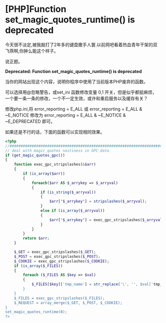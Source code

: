 # [PHP]Function set_magic_quotes_runtime() is deprecated

今天很不淡定,被我敲打了2年多的键盘撒手人寰.以前网吧看着热血青年干架的双飞燕啊,你肿么能这个样子。

说正题。

**Deprecated: Function set_magic_quotes_runtime() is deprecated** 

当你的网站出现这个内容，说明你程序中使用了当前版本PHP废弃的函数。

<!-- more -->

可以选择用@忽略警告，或set_ini 函数修改变量 0,1 开关，但是似乎都挺麻烦，一个要一条一条的修改，一个不一定生效，或许和重启服务以及缓存有关？

修改php.ini,将 error_reporting = E_ALL 或 error_reporting = E_ALL & ~E_NOTICE 修改为 error_reporting = E_ALL & ~E_NOTICE & ~E_DEPRECATED 即可。

如果还是不行的话，下面的函数可以实现相同效果。


```php
<?php
//######################################################################################
// deal with magic_quotes nastiness in GPC data
if (get_magic_quotes_gpc())
{
    function exec_gpc_stripslashes(&$arr)
    {
        if (is_array($arr))
        {
            foreach($arr AS $_arrykey => $_arryval)
            {
                if (is_string($_arryval))
                {
                    $arr["$_arrykey"] = stripslashes($_arryval);
                }
                else if (is_array($_arryval))
                {
                    $arr["$_arrykey"] = exec_gpc_stripslashes($_arryval);
                }
            }
        }
        return $arr;
    }

    $_GET = exec_gpc_stripslashes($_GET);
    $_POST = exec_gpc_stripslashes($_POST);
    $_COOKIE = exec_gpc_stripslashes($_COOKIE);
    if (is_array($_FILES))
    {
        foreach ($_FILES AS $key => $val)
        {
            $_FILES[$key]['tmp_name'] = str_replace('\', '', $val['tmp_name']);
        }
    }
    $_FILES = exec_gpc_stripslashes($_FILES);
    $_REQUEST = array_merge($_GET, $_POST, $_COOKIE);
}
set_magic_quotes_runtime(0);
?>
```

